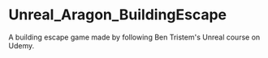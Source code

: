 # Unreal_Aragon_BuildingEscape
A building escape game made by following Ben Tristem's Unreal course on Udemy.
